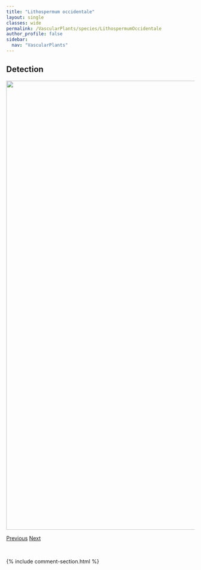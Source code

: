 ```yaml
---
title: "Lithospermum occidentale"
layout: single
classes: wide
permalink: /VascularPlants/species/LithospermumOccidentale
author_profile: false
sidebar:
  nav: "VascularPlants"
---
```


<h2>Detection</h2>

<a href="https://drive.google.com/uc?export=view&id=1iwfzf-t-Zx81ngtrDGud4mScz85cN5sL">
<img src="https://drive.google.com/uc?export=view&id=1iwfzf-t-Zx81ngtrDGud4mScz85cN5sL" height = "1200" width = "800">
</a>


<a href="/DevelopmentWebsite/VascularPlants/species/LithospermumIncisum" class="pagination--pager" title="Narrow Leaved Puccoon">Previous</a> <a href="/DevelopmentWebsite/VascularPlants/species/LithospermumRuderale" class="pagination--pager" title="Woolly Gromwell">Next</a>

<p>&nbsp;</p>

{% include comment-section.html %}
